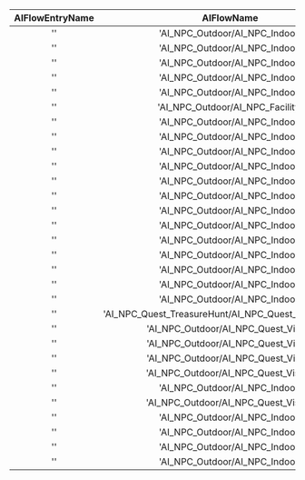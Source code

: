 | AIFlowEntryName | AIFlowName | AppearStage | CastType |
|:--:|:--:|:--:|:--:|
| '' | 'AI_NPC_Outdoor/AI_NPC_Indoor' | 0 | 0 | 
| '' | 'AI_NPC_Outdoor/AI_NPC_Indoor' | 0 | 0 | 
| '' | 'AI_NPC_Outdoor/AI_NPC_Indoor' | 0 | 0 | 
| '' | 'AI_NPC_Outdoor/AI_NPC_Indoor' | 0 | 0 | 
| '' | 'AI_NPC_Outdoor/AI_NPC_Indoor' | 2 | 0 | 
| '' | 'AI_NPC_Outdoor/AI_NPC_Facility' | 0 | 0 | 
| '' | 'AI_NPC_Outdoor/AI_NPC_Indoor' | 3 | 0 | 
| '' | 'AI_NPC_Outdoor/AI_NPC_Indoor' | 2 | 0 | 
| '' | 'AI_NPC_Outdoor/AI_NPC_Indoor' | 0 | 0 | 
| '' | 'AI_NPC_Outdoor/AI_NPC_Indoor' | 0 | 0 | 
| '' | 'AI_NPC_Outdoor/AI_NPC_Indoor' | 2 | 0 | 
| '' | 'AI_NPC_Outdoor/AI_NPC_Indoor' | 4 | 0 | 
| '' | 'AI_NPC_Outdoor/AI_NPC_Indoor' | 2 | 0 | 
| '' | 'AI_NPC_Outdoor/AI_NPC_Indoor' | 4 | 0 | 
| '' | 'AI_NPC_Outdoor/AI_NPC_Indoor' | 0 | 0 | 
| '' | 'AI_NPC_Outdoor/AI_NPC_Indoor' | 3 | 0 | 
| '' | 'AI_NPC_Outdoor/AI_NPC_Indoor' | 2 | 0 | 
| '' | 'AI_NPC_Outdoor/AI_NPC_Indoor' | 3 | 0 | 
| '' | 'AI_NPC_Outdoor/AI_NPC_Indoor' | 2 | 2 | 
| '' | 'AI_NPC_Quest_TreasureHunt/AI_NPC_Quest_TreasureHunt' | 4 | 1 | 
| '' | 'AI_NPC_Outdoor/AI_NPC_Quest_VisitP' | 0 | 1 | 
| '' | 'AI_NPC_Outdoor/AI_NPC_Quest_VisitP' | 0 | 1 | 
| '' | 'AI_NPC_Outdoor/AI_NPC_Quest_VisitP' | 0 | 1 | 
| '' | 'AI_NPC_Outdoor/AI_NPC_Quest_VisitN' | 2 | 1 | 
| '' | 'AI_NPC_Outdoor/AI_NPC_Indoor' | 0 | 1 | 
| '' | 'AI_NPC_Outdoor/AI_NPC_Quest_VisitN' | 2 | 1 | 
| '' | 'AI_NPC_Outdoor/AI_NPC_Indoor' | 2 | 1 | 
| '' | 'AI_NPC_Outdoor/AI_NPC_Indoor' | 4 | 1 | 
| '' | 'AI_NPC_Outdoor/AI_NPC_Indoor' | 4 | 0 | 
| '' | 'AI_NPC_Outdoor/AI_NPC_Indoor' | 0 | 0 | 
